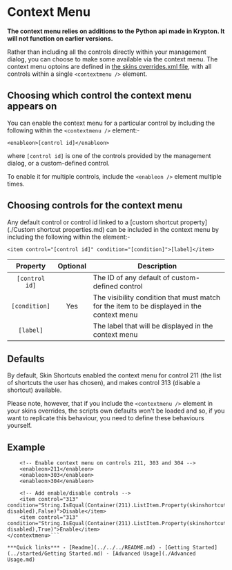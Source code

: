 # Context Menu

**The context menu relies on additions to the Python api made in Krypton. It will not function on earlier versions.**

Rather than including all the controls directly within your management dialog, you can choose to make some available via the context menu. The context menu optoins are defined in [the skins overrides.xml file](../advanced/overrides.md), with all controls within a single `<contextmenu />` element.

## Choosing which control the context menu appears on

You can enable the context menu for a particular control by including the following within the `<contextmenu />` element:-

`<enableon>[control id]</enableon>`

where `[control id]` is one of the controls provided by the management dialog, or a custom-defined control.

To enable it for multiple controls, include the `<enableon />` element multiple times.

## Choosing controls for the context menu

Any default control or control id linked to a [custom shortcut property](./Custom shortcut properties.md) can be included in the context menu by including the following within the <contextmenu /> element:-

`<item control="[control id]" condition="[condition]">[label]</item>`

| Property | Optional | Description |
| :------: | :------: | ----------- |
| `[control id]` |  | The ID of any default of custom-defined control |
| `[condition]` | Yes | The visibility condition that must match for the item to be displayed in the context menu |
| `[label]` |  | The label that will be displayed in the context menu |

## Defaults

By default, Skin Shortcuts enabled the context menu for control 211 (the list of shortcuts the user has chosen), and makes control 313 (disable a shortcut) available.

Please note, however, that if you include the `<contextmenu />` element in your skins overrides, the scripts own defaults won't be loaded and so, if you want to replicate this behaviour, you need to define these behaviours yourself.

## Example

```<contextmenu>
	<!-- Enable context menu on controls 211, 303 and 304 -->
	<enableon>211</enableon>
	<enableon>303</enableon>
	<enableon>304</enableon>

	<!-- Add enable/disable controls -->
	<item control="313" condition="String.IsEqual(Container(211).ListItem.Property(skinshortcuts-disabled),False)">Disable</item>
	<item control="313" condition="String.IsEqual(Container(211).ListItem.Property(skinshortcuts-disabled),True)">Enable</item>
</contextmenu>```

***Quick links*** - [Readme](../../../README.md) - [Getting Started](../started/Getting Started.md) - [Advanced Usage](./Advanced Usage.md)